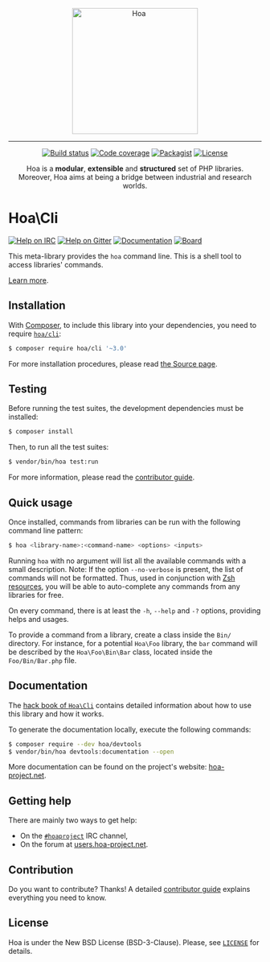 <p align="center">
  <img src="https://static.hoa-project.net/Image/Hoa.svg" alt="Hoa" width="250px" />
</p>

---

<p align="center">
  <a href="https://travis-ci.org/hoaproject/cli"><img src="https://img.shields.io/travis/hoaproject/cli/master.svg" alt="Build status" /></a>
  <a href="https://coveralls.io/github/hoaproject/cli?branch=master"><img src="https://img.shields.io/coveralls/hoaproject/cli/master.svg" alt="Code coverage" /></a>
  <a href="https://packagist.org/packages/hoa/cli"><img src="https://img.shields.io/packagist/dt/hoa/cli.svg" alt="Packagist" /></a>
  <a href="https://hoa-project.net/LICENSE"><img src="https://img.shields.io/packagist/l/hoa/cli.svg" alt="License" /></a>
</p>
<p align="center">
  Hoa is a <strong>modular</strong>, <strong>extensible</strong> and
  <strong>structured</strong> set of PHP libraries.<br />
  Moreover, Hoa aims at being a bridge between industrial and research worlds.
</p>

# Hoa\Cli

[![Help on IRC](https://img.shields.io/badge/help-%23hoaproject-ff0066.svg)](https://webchat.freenode.net/?channels=#hoaproject)
[![Help on Gitter](https://img.shields.io/badge/help-gitter-ff0066.svg)](https://gitter.im/hoaproject/central)
[![Documentation](https://img.shields.io/badge/documentation-hack_book-ff0066.svg)](https://central.hoa-project.net/Documentation/Library/Cli)
[![Board](https://img.shields.io/badge/organisation-board-ff0066.svg)](https://waffle.io/hoaproject/cli)

This meta-library provides the `hoa` command line. This is a shell tool to
access libraries' commands.

[Learn more](https://central.hoa-project.net/Documentation/Library/Cli).

## Installation

With [Composer](https://getcomposer.org/), to include this library into
your dependencies, you need to
require [`hoa/cli`](https://packagist.org/packages/hoa/cli):

```sh
$ composer require hoa/cli '~3.0'
```

For more installation procedures, please read [the Source
page](https://hoa-project.net/Source.html).

## Testing

Before running the test suites, the development dependencies must be installed:

```sh
$ composer install
```

Then, to run all the test suites:

```sh
$ vendor/bin/hoa test:run
```

For more information, please read the [contributor
guide](https://hoa-project.net/Literature/Contributor/Guide.html).

## Quick usage

Once installed, commands from libraries can be run with the following command
line pattern:

```sh
$ hoa <library-name>:<command-name> <options> <inputs>
```

Running `hoa` with no argument will list all the available commands with a small
description. Note: If the option `--no-verbose` is present, the list of commands
will not be formatted. Thus, used in conjunction with [Zsh
resources](https://central.hoa-project.net/Resource/Contributions/Zsh/Hoa), you
will be able to auto-complete any commands from any libraries for free.

On every command, there is at least the `-h`, `--help` and `-?` options,
providing helps and usages.

To provide a command from a library, create a class inside the `Bin/` directory.
For instance, for a potential `Hoa\Foo` library, the `bar` command will be
described by the `Hoa\Foo\Bin\Bar` class, located inside the `Foo/Bin/Bar.php`
file.

## Documentation

The
[hack book of `Hoa\Cli`](https://central.hoa-project.net/Documentation/Library/Cli)
contains detailed information about how to use this library and how it works.

To generate the documentation locally, execute the following commands:

```sh
$ composer require --dev hoa/devtools
$ vendor/bin/hoa devtools:documentation --open
```

More documentation can be found on the project's website:
[hoa-project.net](https://hoa-project.net/).

## Getting help

There are mainly two ways to get help:

  * On the [`#hoaproject`](https://webchat.freenode.net/?channels=#hoaproject)
    IRC channel,
  * On the forum at [users.hoa-project.net](https://users.hoa-project.net).

## Contribution

Do you want to contribute? Thanks! A detailed [contributor
guide](https://hoa-project.net/Literature/Contributor/Guide.html) explains
everything you need to know.

## License

Hoa is under the New BSD License (BSD-3-Clause). Please, see
[`LICENSE`](https://hoa-project.net/LICENSE) for details.

